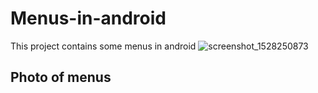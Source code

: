 # Menus-in-android
This project contains some menus in android
![screenshot_1528250873](https://user-images.githubusercontent.com/30288171/41011886-42be8d8e-693f-11e8-8291-92bed7fb3308.png)

## Photo of menus
